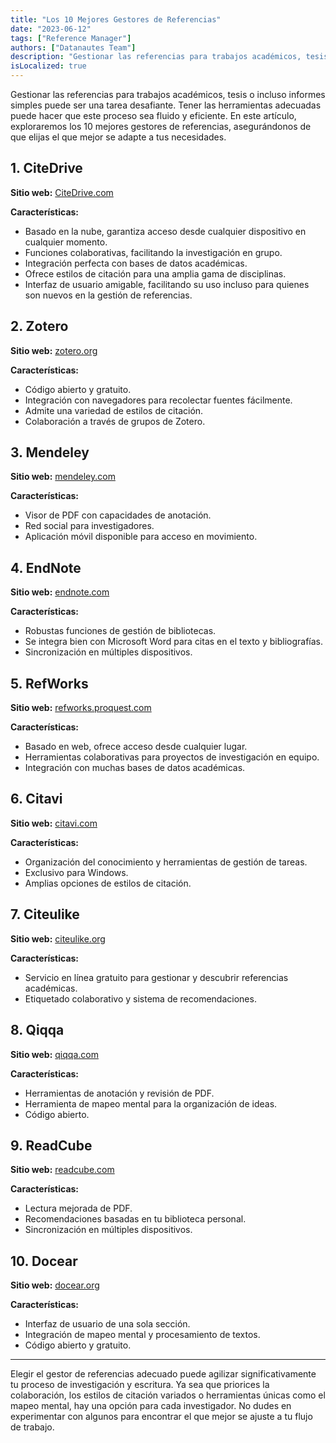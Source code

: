 ```yaml
---
title: "Los 10 Mejores Gestores de Referencias"
date: "2023-06-12"
tags: ["Reference Manager"]
authors: ["Datanautes Team"]
description: "Gestionar las referencias para trabajos académicos, tesis o incluso informes simples puede ser una tarea desafiante. Tener las herramientas adecuadas puede hacer que este proceso sea fluido y eficiente. En este artículo, exploraremos los 10 mejores gestores de referencias, asegurándonos de que elijas el que mejor se adapte a tus necesidades."
isLocalized: true
---
```


Gestionar las referencias para trabajos académicos, tesis o incluso informes simples puede ser una tarea desafiante. Tener las herramientas adecuadas puede hacer que este proceso sea fluido y eficiente. En este artículo, exploraremos los 10 mejores gestores de referencias, asegurándonos de que elijas el que mejor se adapte a tus necesidades.

## 1. **CiteDrive**

**Sitio web:** [CiteDrive.com](https://citedrive.com/)

**Características:**

- Basado en la nube, garantiza acceso desde cualquier dispositivo en cualquier momento.
- Funciones colaborativas, facilitando la investigación en grupo.
- Integración perfecta con bases de datos académicas.
- Ofrece estilos de citación para una amplia gama de disciplinas.
- Interfaz de usuario amigable, facilitando su uso incluso para quienes son nuevos en la gestión de referencias.

## 2. **Zotero**

**Sitio web:** [zotero.org](https://www.zotero.org/)

**Características:**

- Código abierto y gratuito.
- Integración con navegadores para recolectar fuentes fácilmente.
- Admite una variedad de estilos de citación.
- Colaboración a través de grupos de Zotero.

## 3. **Mendeley**

**Sitio web:** [mendeley.com](https://www.mendeley.com/)

**Características:**

- Visor de PDF con capacidades de anotación.
- Red social para investigadores.
- Aplicación móvil disponible para acceso en movimiento.

## 4. **EndNote**

**Sitio web:** [endnote.com](https://www.endnote.com/)

**Características:**

- Robustas funciones de gestión de bibliotecas.
- Se integra bien con Microsoft Word para citas en el texto y bibliografías.
- Sincronización en múltiples dispositivos.

## 5. **RefWorks**

**Sitio web:** [refworks.proquest.com](https://refworks.proquest.com/)

**Características:**

- Basado en web, ofrece acceso desde cualquier lugar.
- Herramientas colaborativas para proyectos de investigación en equipo.
- Integración con muchas bases de datos académicas.

## 6. **Citavi**

**Sitio web:** [citavi.com](https://www.citavi.com/)

**Características:**

- Organización del conocimiento y herramientas de gestión de tareas.
- Exclusivo para Windows.
- Amplias opciones de estilos de citación.

## 7. **Citeulike**

**Sitio web:** [citeulike.org](http://www.citeulike.org/)

**Características:**

- Servicio en línea gratuito para gestionar y descubrir referencias académicas.
- Etiquetado colaborativo y sistema de recomendaciones.

## 8. **Qiqqa**

**Sitio web:** [qiqqa.com](https://www.qiqqa.com/)

**Características:**

- Herramientas de anotación y revisión de PDF.
- Herramienta de mapeo mental para la organización de ideas.
- Código abierto.

## 9. **ReadCube**

**Sitio web:** [readcube.com](https://www.readcube.com/)

**Características:**

- Lectura mejorada de PDF.
- Recomendaciones basadas en tu biblioteca personal.
- Sincronización en múltiples dispositivos.

## 10. **Docear**

**Sitio web:** [docear.org](http://www.docear.org/)

**Características:**

- Interfaz de usuario de una sola sección.
- Integración de mapeo mental y procesamiento de textos.
- Código abierto y gratuito.

---

Elegir el gestor de referencias adecuado puede agilizar significativamente tu proceso de investigación y escritura. Ya sea que priorices la colaboración, los estilos de citación variados o herramientas únicas como el mapeo mental, hay una opción para cada investigador. No dudes en experimentar con algunos para encontrar el que mejor se ajuste a tu flujo de trabajo.

